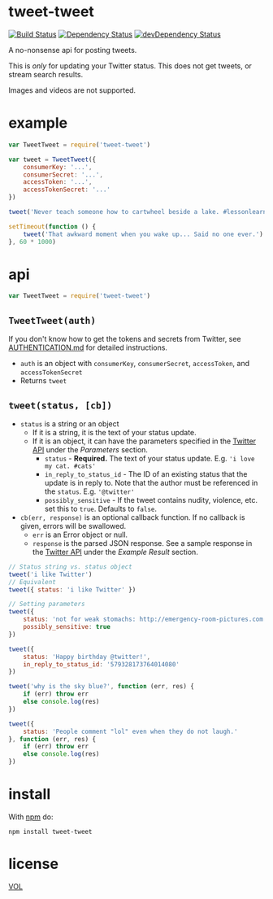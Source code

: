 tweet-tweet
=========

[![Build Status](https://travis-ci.org/ArtskydJ/tweet-tweet.svg)](https://travis-ci.org/ArtskydJ/tweet-tweet)
[![Dependency Status](https://david-dm.org/artskydj/tweet-tweet.svg)](https://david-dm.org/artskydj/tweet-tweet)
[![devDependency Status](https://david-dm.org/artskydj/tweet-tweet/dev-status.svg)](https://david-dm.org/artskydj/tweet-tweet#info=devDependencies)

A no-nonsense api for posting tweets.

This is *only* for updating your Twitter status. This does not get tweets, or stream search results.

Images and videos are not supported.

# example

```js
var TweetTweet = require('tweet-tweet')

var tweet = TweetTweet({
	consumerKey: '...',
	consumerSecret: '...',
	accessToken: '...',
	accessTokenSecret: '...'
})

tweet('Never teach someone how to cartwheel beside a lake. #lessonlearned')

setTimeout(function () {
	tweet('That awkward moment when you wake up... Said no one ever.')
}, 60 * 1000)
```

# api

```js
var TweetTweet = require('tweet-tweet')
```

## `TweetTweet(auth)`

If you don't know how to get the tokens and secrets from Twitter, see [AUTHENTICATION.md](https://github.com/ArtskydJ/tweet-tweet/blob/master/AUTHENTICATION.md) for detailed instructions.

- `auth` is an object with `consumerKey`, `consumerSecret`, `accessToken`, and `accessTokenSecret`
- Returns `tweet`

## `tweet(status, [cb])`

- `status` is a string or an object
	- If it is a string, it is the text of your status update.
	- If it is an object, it can have the parameters specified in the [Twitter API][twitter-update-status-api] under the *Parameters* section.
		- `status` - **Required.** The text of your status update. E.g. `'i love my cat. #cats'`
		- `in_reply_to_status_id` - The ID of an existing status that the update is in reply to. Note that the author must be referenced in the `status`. E.g. `'@twitter'`
		- `possibly_sensitive` - If the tweet contains nudity, violence, etc. set this to `true`. Defaults to `false`.
- `cb(err, response)` is an optional callback function. If no callback is given, errors will be swallowed.
	- `err` is an Error object or null.
	- `response` is the parsed JSON response. See a sample response in the [Twitter API][twitter-update-status-api] under the *Example Result* section.

```js
// Status string vs. status object
tweet('i like Twitter')
// Equivalent
tweet({ status: 'i like Twitter' })
```

```js
// Setting parameters
tweet({
	status: 'not for weak stomachs: http://emergency-room-pictures.com',
	possibly_sensitive: true
})
```

```js
tweet({
	status: 'Happy birthday @twitter!',
	in_reply_to_status_id: '579328173764014080'
})
```

```js
tweet('why is the sky blue?', function (err, res) {
	if (err) throw err
	else console.log(res)
})
```

```js
tweet({
	status: 'People comment "lol" even when they do not laugh.'
}, function (err, res) {
	if (err) throw err
	else console.log(res)
})
```

# install

With [npm](http://nodejs.org/download) do:

	npm install tweet-tweet

# license

[VOL](http://veryopenlicense.com)



[twitter-update-status-api]: https://dev.twitter.com/rest/reference/post/statuses/update
